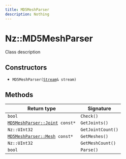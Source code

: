 ```yaml
---
title: MD5MeshParser
description: Nothing
---
```


# Nz::MD5MeshParser

Class description

## Constructors

- `MD5MeshParser(`[`Stream`](documentation/generated/Core/Stream.md)`& stream)`

## Methods

| Return type | Signature |
| ----------- | --------- |
| `bool` | `Check()` |
| [`MD5MeshParser::Joint`](documentation/generated/Utility/MD5MeshParser.Joint.md)` const*` | `GetJoints()` |
| `Nz::UInt32` | `GetJointCount()` |
| [`MD5MeshParser::Mesh`](documentation/generated/Utility/MD5MeshParser.Mesh.md)` const*` | `GetMeshes()` |
| `Nz::UInt32` | `GetMeshCount()` |
| `bool` | `Parse()` |
